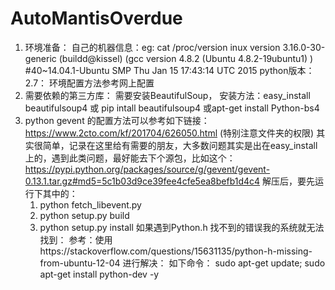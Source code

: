 # AutoMantisOverdue
1. 环境准备：
   自己的机器信息：eg: cat /proc/version
   inux version 3.16.0-30-generic (buildd@kissel) (gcc version 4.8.2 (Ubuntu 4.8.2-19ubuntu1) ) #40~14.04.1-Ubuntu SMP Thu Jan 15 17:43:14 UTC 2015
   python版本：2.7：
   环境配置方法参考网上配置
2. 需要依赖的第三方库：
   需要安装BeautifulSoup，
   安装方法：easy_install beautifulsoup4 或 pip intall beautifulsoup4 或apt-get install Python-bs4
3. python gevent 的配置方法可以参考如下链接：
	https://www.2cto.com/kf/201704/626050.html (特别注意文件夹的权限)
	其实很简单，记录在这里给有需要的朋友，大多数问题其实是出在easy_install 上的，遇到此类问题，最好能去下个源包，比如这个：
	https://pypi.python.org/packages/source/g/gevent/gevent-0.13.1.tar.gz#md5=5c1b03d9ce39fee4cfe5ea8befb1d4c4
	解压后，要先运行下其中的：
	1) python fetch_libevent.py
	2) python setup.py build
 	3) python setup.py install
	如果遇到Python.h 找不到的错误我的系统就无法找到：
	参考：使用https://stackoverflow.com/questions/15631135/python-h-missing-from-ubuntu-12-04 进行解决：
	如下命令： sudo apt-get  update; sudo apt-get install  python-dev -y